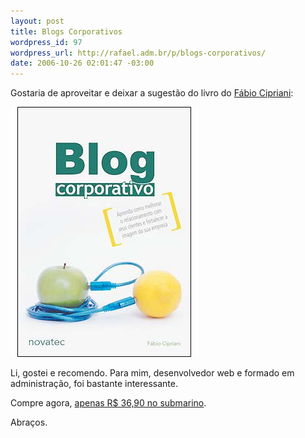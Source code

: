 ```yaml
--- 
layout: post
title: Blogs Corporativos
wordpress_id: 97
wordpress_url: http://rafael.adm.br/p/blogs-corporativos/
date: 2006-10-26 02:01:47 -03:00
---
```

Gostaria de aproveitar e deixar a sugestão do livro do <a href="http://www.serendipidade.com.br">Fábio Cipriani</a>:

<a href="http://www.submarino.com.br/books_productdetails.asp?Query=ProductPage&ProdTypeId=1&ProdId=1510594&franq=171736" style="border: 0"><img id="image96" src="/wp-content/uploads/2006/10/livro_blog_corporativo.jpg" alt="Capa do livro Blog Corporativo" border="0"/>
</a>

Li, gostei e recomendo. Para mim, desenvolvedor web e formado em administração, foi bastante interessante.

Compre agora, <a href="http://www.submarino.com.br/books_productdetails.asp?Query=ProductPage&ProdTypeId=1&ProdId=1510594&franq=171736">apenas R$ 36,90 no submarino</a>.

Abraços.
